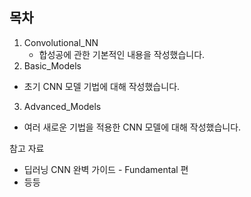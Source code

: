 ## 목차 
1. Convolutional_NN
   - 합성공에 관한 기본적인 내용을 작성했습니다.
2. Basic_Models
 - 초기 CNN 모델 기법에 대해 작성했습니다. 
3. Advanced_Models
 - 여러 새로운 기법을 적용한 CNN 모델에 대해 작성했습니다.

참고 자료
  - 딥러닝 CNN 완벽 가이드 - Fundamental 편
  - 등등
